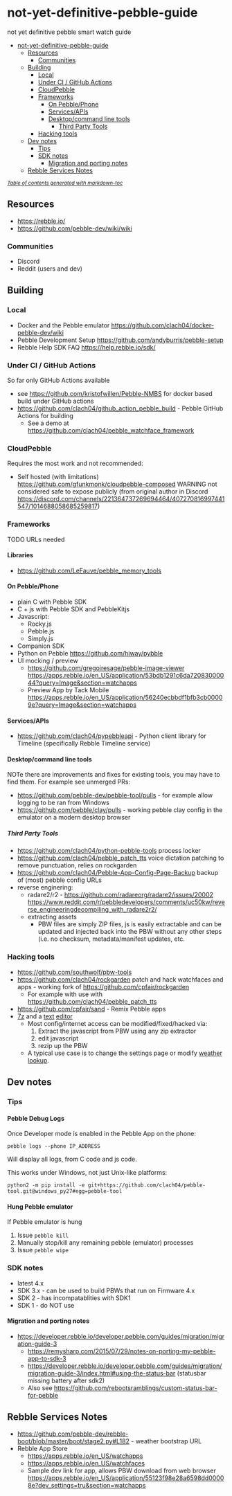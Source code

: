 # not-yet-definitive-pebble-guide

not yet definitive pebble smart watch guide

- [not-yet-definitive-pebble-guide](#not-yet-definitive-pebble-guide)
  * [Resources](#resources)
    + [Communities](#communities)
  * [Building](#building)
    + [Local](#local)
    + [Under CI / GitHub Actions](#under-ci---github-actions)
    + [CloudPebble](#cloudpebble)
    + [Frameworks](#frameworks)
      - [On Pebble/Phone](#on-pebble-phone)
      - [Services/APIs](#services-apis)
      - [Desktop/command line tools](#desktop-command-line-tools)
        * [Third Party Tools](#third-party-tools)
    + [Hacking tools](#hacking-tools)
  * [Dev notes](#dev-notes)
    + [Tips](#tips)
    + [SDK notes](#sdk-notes)
      - [Migration and porting notes](#migration-and-porting-notes)
  * [Rebble Services Notes](#rebble-services-notes)

<small><i><a href='http://ecotrust-canada.github.io/markdown-toc/'>Table of contents generated with markdown-toc</a></i></small>


## Resources

  * https://rebble.io/
  * https://github.com/pebble-dev/wiki/wiki

### Communities

  * Discord
  * Reddit (users and dev)

## Building

### Local

  * Docker and the Pebble emulator https://github.com/clach04/docker-pebble-dev/wiki
  * Pebble Development Setup https://github.com/andyburris/pebble-setup
  * Rebble Help SDK FAQ https://help.rebble.io/sdk/

### Under CI / GitHub Actions

So far only GitHub Actions available

  * see https://github.com/kristofwillen/Pebble-NMBS for docker based build under GitHub actions
  * https://github.com/clach04/github_action_pebble_build - Pebble GitHub Actions for building
      * See a demo at https://github.com/clach04/pebble_watchface_framework

### CloudPebble

Requires the most work and not recommended:

  * Self hosted (with limitations) https://github.com/gfunkmonk/cloudpebble-composed WARNING not considered safe to expose publicly (from original author in Discord https://discord.com/channels/221364737269694464/407270816997441547/1014688058685259817)

### Frameworks

TODO URLs needed

#### Libraries

  * https://github.com/LeFauve/pebble_memory_tools


#### On Pebble/Phone

  * plain C with Pebble SDK
  * C + js with Pebble SDK and PebbleKitjs
  * Javascript:
      * Rocky.js
      * Pebble.js
      * Simply.js
  * Companion SDK
  * Python on Pebble https://github.com/hiway/pybble
  * UI mocking / preview
      * https://github.com/gregoiresage/pebble-image-viewer https://apps.rebble.io/en_US/application/53bdb1291c6da72083000044?query=Image&section=watchapps
      * Preview App by Tack Mobile https://apps.rebble.io/en_US/application/56240ecbbdf1bfb3cb00009e?query=Image&section=watchapps

#### Services/APIs

  * https://github.com/clach04/pypebbleapi - Python client library for Timeline (specifically Rebble Timeline service)

#### Desktop/command line tools

NOTe there are improvements and fixes for existing tools, you may have to find them. For example see unmerged PRs:


  * https://github.com/pebble-dev/pebble-tool/pulls - for example allow logging to be ran from Windows
  * https://github.com/pebble/clay/pulls - working pebble clay config in the emulator on a modern desktop browser

##### Third Party Tools

  * https://github.com/clach04/python-pebble-tools process locker
  * https://github.com/clach04/pebble_patch_tts voice dictation patching to remove punctuation, relies on rockgarden
  * https://github.com/clach04/Pebble-App-Config-Page-Backup backup of (most) pebble config URLs
  * reverse enginering:
      * radare2/r2 - https://github.com/radareorg/radare2/issues/20002 https://www.reddit.com/r/pebbledevelopers/comments/uc50kw/reverse_engineeringdecompiling_with_radare2r2/
      * extracting assets
          * PBW files are simply ZIP files, js is easily extractable and can be updated and injected back into the PBW without any other steps (i.e. no checksum, metadata/manifest updates, etc.
  
### Hacking tools

  * https://github.com/southwolf/pbw-tools
  * https://github.com/clach04/rockgarden patch and hack watchfaces and apps - working fork of https://github.com/cpfair/rockgarden
      * For example with use with https://github.com/clach04/pebble_patch_tts
  * https://github.com/cpfair/sand - Remix Pebble apps
  * [7z](https://www.7-zip.org/) and a [text](https://scintilla.org/SciTE.html) [editor](https://www.vim.org/)
      * Most config/internet access can be modified/fixed/hacked via:
         1. Extract the javascript from PBW using any zip extractor
         2. edit javascript
         3. rezip up the PBW
      * A typical use case is to change the settings page or modify [weather lookup](https://github.com/clach04/pebble-forecaswatch2-fcsw2-fcw2/blob/6ae4f1f7cde3a32144d20821fb1a425b89122864/src/pkjs/weather/openweathermap.js#L26). 

## Dev notes

### Tips

#### Pebble Debug Logs

Once Developer mode is enabled in the Pebble App on the phone:

    pebble logs --phone IP_ADDRESS

Will display all logs, from C code and js code.

This works under Windows, not just Unix-like platforms:

    python2 -m pip install -e git+https://github.com/clach04/pebble-tool.git@windows_py27#egg=pebble-tool

#### Hung Pebble emulator

If Pebble emulator is hung

1. Issue `pebble kill`
2. Manually stop/kill any remaining pebble (emulator) processes
3. Issue `pebble wipe`

### SDK notes

  * latest 4.x
  * SDK 3.x - can be used to build PBWs that run on Firmware 4.x
  * SDK 2 - has incompatablities with SDK1
  * SDK 1 - do NOT use

#### Migration and porting notes

  * https://developer.rebble.io/developer.pebble.com/guides/migration/migration-guide-3
      * https://remysharp.com/2015/07/29/notes-on-porting-my-pebble-app-to-sdk-3
      * https://developer.rebble.io/developer.pebble.com/guides/migration/migration-guide-3/index.html#using-the-status-bar (statusbar missing battery after sdk2)
      * Also see https://github.com/rebootsramblings/custom-status-bar-for-pebble

## Rebble Services Notes

  * https://github.com/pebble-dev/rebble-boot/blob/master/boot/stage2.py#L182 - weather bootstrap URL
  * Rebble App Store
      * https://apps.rebble.io/en_US/watchapps
      * https://apps.rebble.io/en_US/watchfaces
      * Sample dev link for app, allows PBW download from web browser https://apps.rebble.io/en_US/application/55123f98e28a6598dd00008e?dev_settings=tru&section=watchapps

